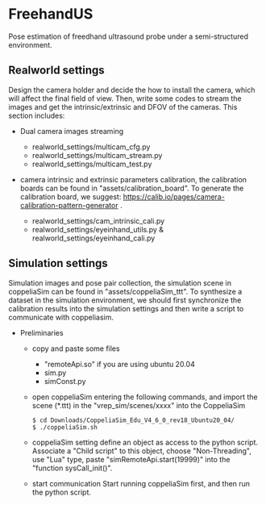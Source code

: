 <!--
 * @Author: Dianye dianye.huang@tum.de
 * @Date: 2024-06-14 20:28:11
 * @LastEditors: Dianye dianye.huang@tum.de
 * @LastEditTime: 2024-06-15 17:17:44
 * @FilePath: /FreehandUS/README.md
 * @Description: 
    * 
-->
# FreehandUS
Pose estimation of freedhand ultrasound probe under a semi-structured environment.

## Realworld settings
Design the camera holder and decide the how to install the camera, which will affect the final field of view. Then, write some codes to stream the images and get the intrinsic/extrinsic and DFOV of the cameras. This section includes:

- Dual camera images streaming
  - realworld_settings/multicam_cfg.py
  - realworld_settings/multicam_stream.py
  - realworld_settings/multicam_test.py

- camera intrinsic and extrinsic parameters calibration, the calibration boards can be found in "assets/calibration_board". To generate the calibration board, we suggest: https://calib.io/pages/camera-calibration-pattern-generator .
  - realworld_settings/cam_intrinsic_cali.py
  - realworld_settings/eyeinhand_utils.py & realworld_settings/eyeinhand_cali.py

## Simulation settings
Simulation images and pose pair collection, the simulation scene in coppeliaSim can be found in "assets/coppeliaSim_ttt". To synthesize a dataset in the simulation environment, we should first synchronize the calibration results into the simulation settings and then write a script to communicate with coppeliasim.
- Preliminaries
  
  - copy and paste some files
       - "remoteApi.so" if you are using ubuntu 20.04
       - sim.py
       - simConst.py

  - open coppeliaSim
  entering the following commands, and import the scene (*.ttt) in the "vrep_sim/scenes/xxxx" into the CoppeliaSim 
      ```
      $ cd Downloads/CoppeliaSim_Edu_V4_6_0_rev18_Ubuntu20_04/
      $ ./coppeliaSim.sh 
      ```

  - coppeliaSim setting
  define an object as access to the python script. Associate a "Child script" to this object, choose "Non-Threading", use "Lua" type, paste "simRemoteApi.start(19999)" into the "function sysCall_init()".

  - start communication
  Start running coppeliaSim first, and then run the python script.
  



